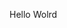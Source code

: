 Hello Wolrd
































































































































































































